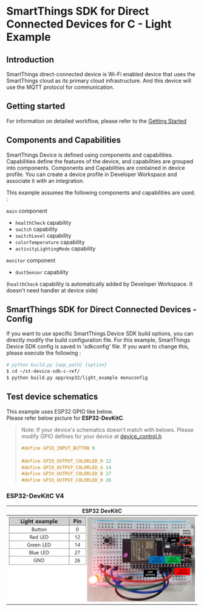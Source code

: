 # SmartThings SDK for Direct Connected Devices for C - Light Example

## Introduction

SmartThings direct-connected device is Wi-Fi enabled device that uses the SmartThings cloud as its primary cloud infrastructure. And this device will use the MQTT protocol for communication.

## Getting started

For information on detailed workflow, please refer to the [Getting Started](https://github.com/SmartThingsCommunity/st-device-sdk-c-ref/blob/master/doc/getting_started.md)

## Components and Capabilities

SmartThings Device is defined using components and capabilities. Capabilities define the features of the device, and capabilities are grouped into components.
Components and Capabilities are contained in device profile. You can create a device profile in Developer Workspace and associate it with an integration.

This example assumes the following components and capabilities are used. :  

`main` component  
- `healthCheck` capability  
- `switch` capability  
- `switchLevel` capability  
- `colorTemperature` capability  
- `activityLightingMode` capability  

`monitor` component  
- `dustSensor` capability  

(`healthCheck` capability is automatically added by Developer Workspace. It doesn't need handler at device side)

## SmartThings SDK for Direct Connected Devices - Config
If you want to use specific SmartThings Device SDK build options, you can directly modify the build configuration file. For this example, SmartThings Device SDK config is saved in 'sdkconfig' file. If you want to change this, please execute the following :
```sh
# python build.py {app_path} {option}
$ cd ~/st-device-sdk-c-ref/
$ python build.py app/esp32/light_example menuconfig
```

## Test device schematics
This example uses ESP32 GPIO like below.  
Please refer below picture for __ESP32-DevKitC__.  
> Note: If your device's schematics doesn't match with belows.
> Please modify GPIO defines for your device at [device_control.h](main/device_control.h)
> ```c
> #define GPIO_INPUT_BUTTON 0
> 
> #define GPIO_OUTPUT_COLORLED_R 12
> #define GPIO_OUTPUT_COLORLED_G 14
> #define GPIO_OUTPUT_COLORLED_B 27
> #define GPIO_OUTPUT_COLORLED_0 26
> ```

### ESP32-DevKitC V4  
| ESP32 DevKitC                                                     |
|-------------------------------------------------------------------|
|![ESP32_DEVKITC](../../../doc/res/Light_Example_ESP32_DEVKITC.png) |

